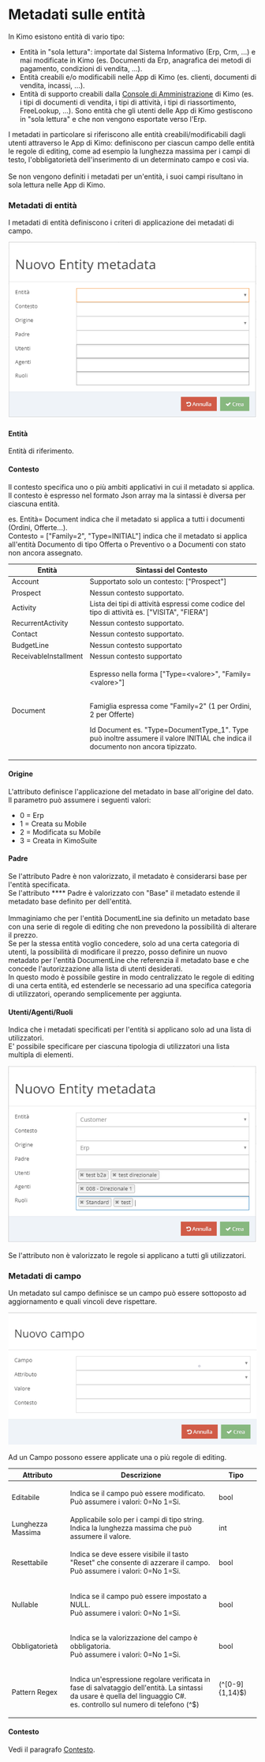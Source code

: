 # Metadati sulle entità

In Kimo esistono entità di vario tipo:

* Entità in "sola lettura": importate dal Sistema Informativo (Erp, Crm, ...) e mai modificate in Kimo (es. Documenti da Erp, anagrafica dei metodi di pagamento, condizioni di vendita, ...).
* Entità creabili e/o modificabili nelle App di Kimo (es. clienti, documenti di vendita, incassi, ...).
* Entità di supporto creabili dalla [Console di Amministrazione](../introduzione/moduli/console-admin.md) di Kimo (es. i tipi di documenti di vendita, i tipi di attività, i tipi di riassortimento, FreeLookup, ...). Sono entità che gli utenti delle App di Kimo gestiscono in "sola lettura" e che non vengono esportate verso l'Erp.

I metadati in particolare si riferiscono alle entità creabili/modificabili dagli utenti attraverso le App di Kimo: definiscono per ciascun campo delle entità le regole di editing, come ad esempio la lunghezza massima per i campi di testo, l'obbligatorietà dell'inserimento di un determinato campo e così via.\
\
Se non vengono definiti i metadati per un'entità, i suoi campi risultano in sola lettura nelle App di Kimo.

### Metadati di entità

I metadati di entità definiscono i criteri di applicazione dei metadati di campo.

![](<../.gitbook/assets/image (26).png>)

#### Entità

Entità di riferimento.

#### Contesto

Il contesto specifica uno o più ambiti applicativi in cui il metadato si applica.\
Il contesto è espresso nel formato Json array ma la sintassi è diversa per ciascuna entità.

es. Entità= Document indica che il metadato si applica a tutti i documenti (Ordini, Offerte...). \
Contesto =  \["Family=2", "Type=INITIAL"] indica che il metadato si applica all'entità Documento di tipo Offerta o Preventivo o a Documenti con stato non ancora assegnato.&#x20;

| Entità                | Sintassi del Contesto                                                                                                                                                                                                                                                                       |
| --------------------- | ------------------------------------------------------------------------------------------------------------------------------------------------------------------------------------------------------------------------------------------------------------------------------------------- |
| Account               | Supportato solo un contesto: \["Prospect"]                                                                                                                                                                                                                                                  |
| Prospect              | Nessun contesto supportato.                                                                                                                                                                                                                                                                 |
| Activity              | Lista dei tipi di attività espressi come codice del tipo di attività es. \["VISITA", "FIERA"]                                                                                                                                                                                               |
| RecurrentActivity     | Nessun contesto supportato.                                                                                                                                                                                                                                                                 |
| Contact               | Nessun contesto supportato.                                                                                                                                                                                                                                                                 |
| BudgetLine            | Nessun contesto supportato                                                                                                                                                                                                                                                                  |
| ReceivableInstallment | Nessun contesto supportato                                                                                                                                                                                                                                                                  |
| Document              | <p>Espresso nella forma ["Type=&#x3C;valore>", "Family=&#x3C;valore>"]</p><p><br>Famiglia espressa come "Family=2" (1 per Ordini, 2 per Offerte)</p><p>Id Document es. "Type=DocumentType_1". Type può inoltre assumere il valore INITIAL che indica il documento non ancora tipizzato.</p> |

#### Origine

L'attributo definisce l'applicazione del metadato in base all'origine del dato.\
Il parametro può assumere i seguenti valori:&#x20;

* 0 = Erp
* 1 = Creata su Mobile
* 2 = Modificata su Mobile
* 3 = Creata in KimoSuite

#### Padre

Se l'attributo Padre è non valorizzato, il metadato è considerarsi base per l'entità specificata.\
Se l'attributo **** Padre è valorizzato con "Base" il metadato estende il metadato base definito per dell'entità.\
\
Immaginiamo che per l'entità DocumentLine sia definito un metadato base con una serie di regole di editing che non prevedono la possibilità di alterare il prezzo.\
Se per la stessa entità voglio concedere, solo ad una certa categoria di utenti, la possibilità di modificare il prezzo, posso definire un nuovo metadato per l'entità DocumentLine che referenzia il metadato base e che concede l'autorizzazione alla lista di utenti desiderati.\
In questo modo è possibile gestire in modo centralizzato le regole di editing di una certa entità, ed estenderle se necessario ad una specifica categoria di utilizzatori, operando semplicemente per aggiunta.

#### Utenti/Agenti/Ruoli

Indica che i metadati specificati per l'entità si applicano solo ad una lista di utilizzatori.\
E' possibile specificare per ciascuna tipologia di utilizzatori una lista multipla di elementi.

![](<../.gitbook/assets/image (1).png>)

&#x20;Se l'attributo non è valorizzato le regole si applicano a tutti gli utilizzatori.

### Metadati di campo

Un metadato sul campo definisce se un campo può essere sottoposto ad aggiornamento e quali vincoli deve rispettare.&#x20;

![](../.gitbook/assets/metadatocampo.PNG)

Ad un Campo possono essere applicate una o più regole di editing.

| Attributo         | Descrizione                                                                                                                                                                                         | Tipo   |
| ----------------- | --------------------------------------------------------------------------------------------------------------------------------------------------------------------------------------------------- | ------ |
| Editabile         | <p>Indica se il campo può essere modificato. <br>Può assumere i valori: 0=No 1=Si.</p>                                                                                                              | bool   |
| Lunghezza Massima | Applicabile solo per i campi di tipo string. Indica la lunghezza massima che può assumere il valore.                                                                                                | int    |
| Resettabile       | <p>Indica se deve essere visibile il tasto "Reset" che consente di azzerare il campo. <br>Può assumere i valori: 0=No 1=Si.</p>                                                                     | bool   |
| Nullable          | <p>Indica se il campo può essere impostato a NULL. <br>Può assumere i valori: 0=No 1=Si.</p>                                                                                                        | bool   |
| Obbligatorietà    | <p>Indica se la valorizzazione del campo è obbligatoria. <br>Può assumere i valori: 0=No 1=Si.</p>                                                                                                  | bool   |
| Pattern Regex     | <p>Indica un'espressione regolare verificata in fase di salvataggio dell'entità. La sintassi da usare è quella del linguaggio C#. <br>es. controllo sul numero di telefono (^$)|(^[0-9]{1,14}$)</p> | string |

#### **Contesto**

Vedi il paragrafo [Contesto](entity-metadata.md#contesto).
